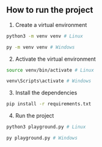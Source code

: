 ## How to run the project
1. Create a virtual environment
```bash
python3 -m venv venv # Linux
```
```bash
py -m venv venv # Windows
```

2. Activate the virtual environment
```bash
source venv/bin/activate # Linux
```
```bash
venv\Scripts\activate # Windows
```

3. Install the dependencies
```bash
pip install -r requirements.txt
```

4. Run the project
```bash
python3 playground.py # Linux
```
```bash
py playground.py # Windows
```